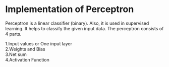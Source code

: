 # Implementation of Perceptron
Perceptron is a linear classifier (binary). Also, it is used in supervised learning. It helps to classify the given input data.
The perceptron consists of 4 parts.

1.Input values or One input layer\
2.Weights and Bias\
3.Net sum\
4.Activation Function
